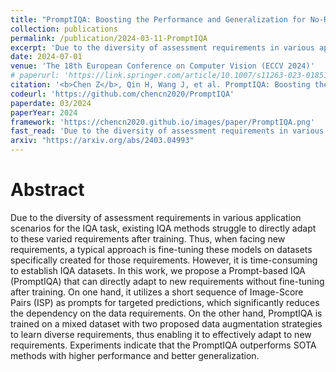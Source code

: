```yaml
---
title: "PromptIQA: Boosting the Performance and Generalization for No-Reference Image Quality Assessment via Prompts"
collection: publications
permalink: /publication/2024-03-11-PromptIQA
excerpt: 'Due to the diversity of assessment requirements in various application scenarios for the IQA task, existing IQA methods struggle to directly adapt to these varied requirements after training. Thus, when facing new requirements, a typical approach is fine-tuning these models on datasets specifically created for those requirements. However, it is time-consuming to establish IQA datasets. In this work, we propose a Prompt-based IQA (PromptIQA) that can directly adapt to new requirements without fine-tuning after training. On one hand, it utilizes a short sequence of Image-Score Pairs (ISP) as prompts for targeted predictions, which significantly reduces the dependency on the data requirements. On the other hand, PromptIQA is trained on a mixed dataset with two proposed data augmentation strategies to learn diverse requirements, thus enabling it to effectively adapt to new requirements. Experiments indicate that the PromptIQA outperforms SOTA methods with higher performance and better generalization.'
date: 2024-07-01
venue: 'The 18th European Conference on Computer Vision (ECCV 2024)'
# paperurl: 'https://link.springer.com/article/10.1007/s11263-023-01851-5'
citation: '<b>Chen Z</b>, Qin H, Wang J, et al. PromptIQA: Boosting the Performance and Generalization for No-Reference Image Quality Assessment via Prompts[J]. arXiv preprint 	arXiv:2403.04993, 2024.'
codeurl: 'https://github.com/chencn2020/PromptIQA'
paperdate: 03/2024
paperYear: 2024
framework: 'https://chencn2020.github.io/images/paper/PromptIQA.png'
fast_read: 'Due to the diversity of assessment requirements in various application scenarios for the IQA task, existing IQA methods struggle to directly adapt to these varied requirements after training. Thus, when facing new requirements, a typical approach is fine-tuning these models on datasets specifically created for those requirements. However, it is time-consuming to establish IQA datasets. In this work, we propose a Prompt-based IQA (PromptIQA) that can directly adapt to new requirements without fine-tuning after training. On one hand, it utilizes a short sequence of Image-Score Pairs (ISP) as prompts for targeted predictions, which significantly reduces the dependency on the data requirements. On the other hand, PromptIQA is trained on a mixed dataset with two proposed data augmentation strategies to learn diverse requirements, thus enabling it to effectively adapt to new requirements. Experiments indicate that the PromptIQA outperforms SOTA methods with higher performance and better generalization.'
arxiv: "https://arxiv.org/abs/2403.04993"
---
```


# Abstract 

Due to the diversity of assessment requirements in various application scenarios for the IQA task, existing IQA methods struggle to directly adapt to these varied requirements after training. Thus, when facing new requirements, a typical approach is fine-tuning these models on datasets specifically created for those requirements. However, it is time-consuming to establish IQA datasets. In this work, we propose a Prompt-based IQA (PromptIQA) that can directly adapt to new requirements without fine-tuning after training. On one hand, it utilizes a short sequence of Image-Score Pairs (ISP) as prompts for targeted predictions, which significantly reduces the dependency on the data requirements. On the other hand, PromptIQA is trained on a mixed dataset with two proposed data augmentation strategies to learn diverse requirements, thus enabling it to effectively adapt to new requirements. Experiments indicate that the PromptIQA outperforms SOTA methods with higher performance and better generalization.

<!-- # Introduction

# Experiments


# Others

[Download paper here](https://openaccess.thecvf.com/content/ACCV2022/papers/Chen_Teacher-Guided_Learning_for_Blind_Image_Quality_Assessment_ACCV_2022_paper.pdf)

Recommended citation:
```
@inproceedings{chen2022teacher,
  title={Teacher-Guided Learning for Blind Image Quality Assessment},
  author={Chen, Zewen and Wang, Juan and Li, Bing and Yuan, Chunfeng and Xiong, Weihua and Cheng, Rui and Hu, Weiming},
  booktitle={Proceedings of the Asian Conference on Computer Vision},
  pages={2457--2474},
  year={2022}
}
``` -->
